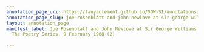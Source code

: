 ```yaml
---
annotation_page_uri: https://tanyaclement.github.io/SGW-SI/annotations/joe-rosenblatt-and-john-newlove-at-sir-george-williams-university-the-poetry-series-9-february-1968-2--canvas-1-toc.json
annotation_page_slug: joe-rosenblatt-and-john-newlove-at-sir-george-williams-university-the-poetry-series-9-february-1968-2--canvas-1-toc
layout: annotation_page
manifest_label: Joe Rosenblatt and John Newlove at Sir George Williams University,
  The Poetry Series, 9 February 1968 (2)

---
```

